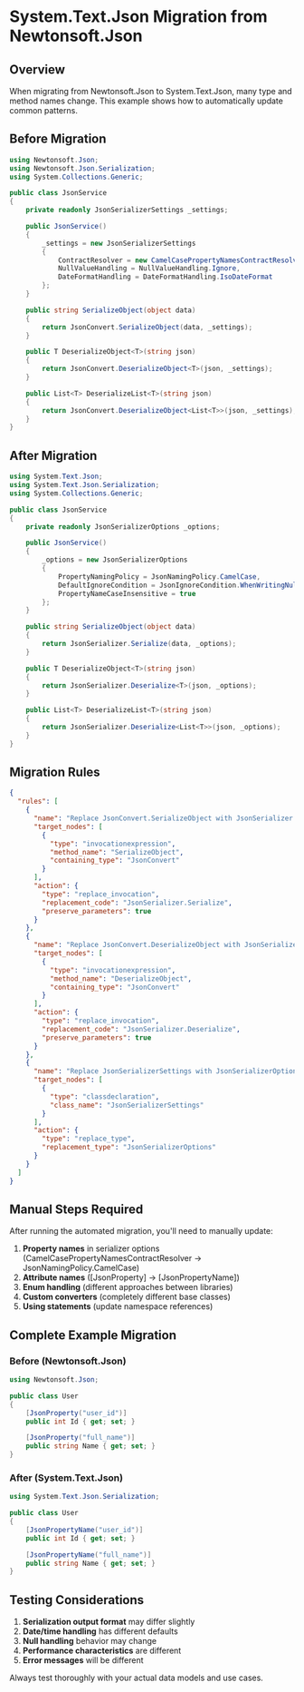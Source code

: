 # System.Text.Json Migration from Newtonsoft.Json

## Overview

When migrating from Newtonsoft.Json to System.Text.Json, many type and method names change. This example shows how to automatically update common patterns.

## Before Migration

```csharp
using Newtonsoft.Json;
using Newtonsoft.Json.Serialization;
using System.Collections.Generic;

public class JsonService
{
    private readonly JsonSerializerSettings _settings;

    public JsonService()
    {
        _settings = new JsonSerializerSettings
        {
            ContractResolver = new CamelCasePropertyNamesContractResolver(),
            NullValueHandling = NullValueHandling.Ignore,
            DateFormatHandling = DateFormatHandling.IsoDateFormat
        };
    }

    public string SerializeObject(object data)
    {
        return JsonConvert.SerializeObject(data, _settings);
    }

    public T DeserializeObject<T>(string json)
    {
        return JsonConvert.DeserializeObject<T>(json, _settings);
    }

    public List<T> DeserializeList<T>(string json)
    {
        return JsonConvert.DeserializeObject<List<T>>(json, _settings);
    }
}
```

## After Migration

```csharp
using System.Text.Json;
using System.Text.Json.Serialization;
using System.Collections.Generic;

public class JsonService
{
    private readonly JsonSerializerOptions _options;

    public JsonService()
    {
        _options = new JsonSerializerOptions
        {
            PropertyNamingPolicy = JsonNamingPolicy.CamelCase,
            DefaultIgnoreCondition = JsonIgnoreCondition.WhenWritingNull,
            PropertyNameCaseInsensitive = true
        };
    }

    public string SerializeObject(object data)
    {
        return JsonSerializer.Serialize(data, _options);
    }

    public T DeserializeObject<T>(string json)
    {
        return JsonSerializer.Deserialize<T>(json, _options);
    }

    public List<T> DeserializeList<T>(string json)
    {
        return JsonSerializer.Deserialize<List<T>>(json, _options);
    }
}
```

## Migration Rules

```json
{
  "rules": [
    {
      "name": "Replace JsonConvert.SerializeObject with JsonSerializer.Serialize",
      "target_nodes": [
        {
          "type": "invocationexpression",
          "method_name": "SerializeObject",
          "containing_type": "JsonConvert"
        }
      ],
      "action": {
        "type": "replace_invocation",
        "replacement_code": "JsonSerializer.Serialize",
        "preserve_parameters": true
      }
    },
    {
      "name": "Replace JsonConvert.DeserializeObject with JsonSerializer.Deserialize",
      "target_nodes": [
        {
          "type": "invocationexpression",
          "method_name": "DeserializeObject",
          "containing_type": "JsonConvert"
        }
      ],
      "action": {
        "type": "replace_invocation",
        "replacement_code": "JsonSerializer.Deserialize",
        "preserve_parameters": true
      }
    },
    {
      "name": "Replace JsonSerializerSettings with JsonSerializerOptions",
      "target_nodes": [
        {
          "type": "classdeclaration",
          "class_name": "JsonSerializerSettings"
        }
      ],
      "action": {
        "type": "replace_type",
        "replacement_type": "JsonSerializerOptions"
      }
    }
  ]
}
```

## Manual Steps Required

After running the automated migration, you'll need to manually update:

1. **Property names** in serializer options (CamelCasePropertyNamesContractResolver → JsonNamingPolicy.CamelCase)
2. **Attribute names** ([JsonProperty] → [JsonPropertyName])
3. **Enum handling** (different approaches between libraries)
4. **Custom converters** (completely different base classes)
5. **Using statements** (update namespace references)

## Complete Example Migration

### Before (Newtonsoft.Json)

```csharp
using Newtonsoft.Json;

public class User
{
    [JsonProperty("user_id")]
    public int Id { get; set; }

    [JsonProperty("full_name")]
    public string Name { get; set; }
}
```

### After (System.Text.Json)

```csharp
using System.Text.Json.Serialization;

public class User
{
    [JsonPropertyName("user_id")]
    public int Id { get; set; }

    [JsonPropertyName("full_name")]
    public string Name { get; set; }
}
```

## Testing Considerations

1. **Serialization output format** may differ slightly
2. **Date/time handling** has different defaults
3. **Null handling** behavior may change
4. **Performance characteristics** are different
5. **Error messages** will be different

Always test thoroughly with your actual data models and use cases.
